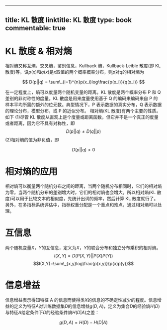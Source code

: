 
---
title: KL 散度
linktitle: KL 散度
type: book
commentable: true
---

# KL 散度 & 相对熵

相对熵又称互熵，交叉熵，鉴别信息，Kullback 熵，Kullback-Leible 散度(即 KL 散度)等。设$p(x)$和$q(x)$是$x$取值的两个概率概率分布，则$p$对$q$的相对熵为

$$
D(p||q) = \sum\_{i=1}^{n}p(x_i)log\frac{p(x_i)}{q(x_i)}
$$

在一定程度上，熵可以度量两个随机变量的距离。KL 散度是两个概率分布 P 和 Q 差别的非对称性的度量。KL 散度是用来度量使用基于 Q 的编码来编码来自 P 的样本平均所需的额外的位元数。典型情况下，P 表示数据的真实分布，Q 表示数据的理论分布，模型分布，或 P 的近似分布。
相对熵(KL 散度)有两个主要的性质。如下
(1)尽管 KL 散度从直观上是个度量或距离函数，但它并不是一个真正的度量或者距离，因为它不具有对称性，即$$D(p||q) \neq D(q||p)$$
(2)相对熵的值为非负值，即

$$
D(p||q) > 0
$$

# 相对熵的应用

相对熵可以衡量两个随机分布之间的距离，当两个随机分布相同时，它们的相对熵为零，当两个随机分布的差别增大时，它们的相对熵也会增大。所以相对熵(KL 散度)可以用于比较文本的相似度，先统计出词的频率，然后计算 KL 散度就行了。另外，在多指标系统评估中，指标权重分配是一个重点和难点，通过相对熵可以处理。

# 互信息

两个随机变量$X$，$Y$的互信息，定义为$X$，$Y$的联合分布和独立分布乘积的相对熵。
$$I(X,Y)=D(P(X,Y)||P(X)P(Y))$$
$$I(X,Y)=\sum\_{x,y}log\frac{p(x,y)}{p(x)p(y)}$$

# 信息增益

信息增益表示得知特征 A 的信息而使得类$X$的信息的不确定性减少的程度。信息增益的定义为特征$A$对训练数据集$D$的信息增益$g(D,A)$，定义为集合$D$的经验熵$H(D)$与特征$A$给定条件下$D$的经验条件熵$H(D|A)$之差：

$$g(D,A) = H(D) - H(D|A)$$

    